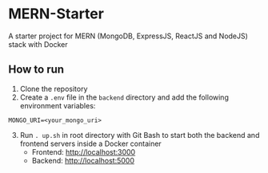 # MERN-Starter
A starter project for MERN (MongoDB, ExpressJS, ReactJS and NodeJS) stack with Docker

## How to run
1. Clone the repository
2. Create a `.env` file in the `backend` directory and add the following environment variables:
```
MONGO_URI=<your_mongo_uri>
```
3. Run `. up.sh` in root directory with Git Bash to start both the backend and frontend servers inside a Docker container<br>
	- Frontend: [http://localhost:3000](http://localhost:3000)<br>
	- Backend: [http://localhost:5000](http://localhost:5000)